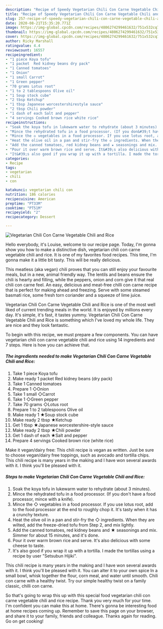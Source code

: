 ```yaml
---
description: "Recipe of Speedy Vegetarian Chili Con Carne Vegetable Chili and Rice"
title: "Recipe of Speedy Vegetarian Chili Con Carne Vegetable Chili and Rice"
slug: 257-recipe-of-speedy-vegetarian-chili-con-carne-vegetable-chili-and-rice
date: 2020-08-21T15:35:20.771Z
image: https://img-global.cpcdn.com/recipes/4806274299461632/751x532cq70/vegetarian-chili-con-carne-vegetable-chili-and-rice-recipe-main-photo.jpg
thumbnail: https://img-global.cpcdn.com/recipes/4806274299461632/751x532cq70/vegetarian-chili-con-carne-vegetable-chili-and-rice-recipe-main-photo.jpg
cover: https://img-global.cpcdn.com/recipes/4806274299461632/751x532cq70/vegetarian-chili-con-carne-vegetable-chili-and-rice-recipe-main-photo.jpg
author: Ricky Marshall
ratingvalue: 4.4
reviewcount: 16557
recipeingredient:
- "1 piece Koya tofu"
- "1 packet  Red kidney beans dry pack"
- "1 Canned tomatoes"
- "1 Onion"
- "1 small Carrot"
- "1 Green pepper"
- "70 grams Lotus root"
- "1 to 2 tablespoons Olive oil"
- "1 Soup stock cube"
- "2 tbsp Ketchup"
- "1 tbsp Japanese worcestershirestyle sauce"
- "2 tbsp Chili powder"
- "1 dash of each Salt and pepper"
- "4 servings Cooked brown rice white rice"
recipeinstructions:
- "Soak the koya tofu in lukewarm water to rehydrate (about 3 minutes)."
- "Mince the rehydrated tofu in a food processor. (If you don&#39;t have a food processor, mince with a knife)."
- "Mince the ◇ vegetables in a food processor. If you use lotus root, add to the food processor at the end to roughly chop it. It&#39;s tasty when it has a crunchy texture."
- "Heat the olive oil in a pan and stir-fry the ◇ ingredients. When they are wilted, add the freeze-dried tofu from Step 2, and mix lightly."
- "Add the canned tomatoes, red kidney beans and ★ seasonings and mix. Simmer for about 15 minutes, and it&#39;s done."
- "Pour it over warm brown rice and serve. It&#39;s also delicious with some cheese to taste."
- "It&#39;s also good if you wrap it up with a tortilla. I made the tortillas using a recipe by user &#34;Setsubun Hijiki&#34;."
categories:
- Recipe
tags:
- vegetarian
- chili
- con

katakunci: vegetarian chili con 
nutrition: 186 calories
recipecuisine: American
preptime: "PT33M"
cooktime: "PT51M"
recipeyield: "2"
recipecategory: Dessert

---
```



![Vegetarian Chili Con Carne Vegetable Chili and Rice](https://img-global.cpcdn.com/recipes/4806274299461632/751x532cq70/vegetarian-chili-con-carne-vegetable-chili-and-rice-recipe-main-photo.jpg)

Hello everybody, it's Louise, welcome to our recipe page. Today, I'm gonna show you how to make a distinctive dish, vegetarian chili con carne vegetable chili and rice. It is one of my favorites food recipes. This time, I'm gonna make it a little bit tasty. This will be really delicious.

This meatless (aka vegan) chili proves that you can still enjoy your favourite meals, but in a new, animal friendly way. The lentils and beans ensure the chili is hearty and filling, while the peppers, onion and corn give it that real chili con carne feel. An easy, delicious and meat-free chilli con carne recipe that is perfect for making ahead and freezing. Serve with some steamed basmati rice, some fresh torn coriander and a squeeze of lime juice.

Vegetarian Chili Con Carne Vegetable Chili and Rice is one of the most well liked of current trending meals in the world. It is enjoyed by millions every day. It's simple, it's fast, it tastes yummy. Vegetarian Chili Con Carne Vegetable Chili and Rice is something which I've loved my whole life. They are nice and they look fantastic.


To begin with this recipe, we must prepare a few components. You can have vegetarian chili con carne vegetable chili and rice using 14 ingredients and 7 steps. Here is how you can achieve that.

<!--inarticleads1-->

##### The ingredients needed to make Vegetarian Chili Con Carne Vegetable Chili and Rice:

1. Take 1 piece Koya tofu
1. Make ready 1 packet  Red kidney beans (dry pack)
1. Take 1 Canned tomatoes
1. Prepare 1 ◇Onion
1. Take 1 small ◇Carrot
1. Take 1 ◇Green pepper
1. Take 70 grams ◇Lotus root
1. Prepare 1 to 2 tablespoons Olive oil
1. Make ready 1 ★Soup stock cube
1. Make ready 2 tbsp ★Ketchup
1. Get 1 tbsp ★Japanese worcestershire-style sauce
1. Make ready 2 tbsp ★Chili powder
1. Get 1 dash of each ★Salt and pepper
1. Prepare 4 servings Cooked brown rice (white rice)


Make it vegan/dairy free: This chili recipe is vegan as written. Just be sure to choose vegan/dairy free toppings, such as avocado and tortilla chips. This chili recipe is many years in the making and I have won several awards with it. I think you&#39;ll be pleased with it. 

<!--inarticleads2-->

##### Steps to make Vegetarian Chili Con Carne Vegetable Chili and Rice:

1. Soak the koya tofu in lukewarm water to rehydrate (about 3 minutes).
1. Mince the rehydrated tofu in a food processor. (If you don&#39;t have a food processor, mince with a knife).
1. Mince the ◇ vegetables in a food processor. If you use lotus root, add to the food processor at the end to roughly chop it. It&#39;s tasty when it has a crunchy texture.
1. Heat the olive oil in a pan and stir-fry the ◇ ingredients. When they are wilted, add the freeze-dried tofu from Step 2, and mix lightly.
1. Add the canned tomatoes, red kidney beans and ★ seasonings and mix. Simmer for about 15 minutes, and it&#39;s done.
1. Pour it over warm brown rice and serve. It&#39;s also delicious with some cheese to taste.
1. It&#39;s also good if you wrap it up with a tortilla. I made the tortillas using a recipe by user &#34;Setsubun Hijiki&#34;.


This chili recipe is many years in the making and I have won several awards with it. I think you&#39;ll be pleased with it. You can alter it to your own spice In a small bowl, whisk together the flour, corn meal, and water until smooth. Chili con carne with a healthy twist. Try our simple healthy twist on a family classic, chilli con carne. 

So that's going to wrap this up with this special food vegetarian chili con carne vegetable chili and rice recipe. Thank you very much for your time. I'm confident you can make this at home. There's gonna be interesting food at home recipes coming up. Remember to save this page on your browser, and share it to your family, friends and colleague. Thanks again for reading. Go on get cooking!
